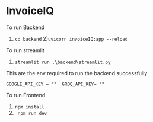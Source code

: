 # InvoiceIQ

To run Backend 
1) ```cd backend```
2)```uvicorn invoiceIQ:app --reload```

To run streamlit
1) ``` streamlit run .\backend\streamlit.py ```


This are the env required to run the backend successfully 

`GOOGLE_API_KEY = "" 
GROQ_API_KEY= ""`

To run Frontend

1) ```npm install ```
2) ``` npm run dev```
